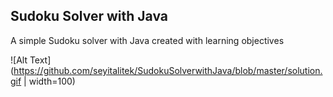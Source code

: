 ## Sudoku Solver with Java 

A simple Sudoku solver with Java created with learning objectives

![Alt Text](https://github.com/seyitalitek/SudokuSolverwithJava/blob/master/solution.gif | width=100)
